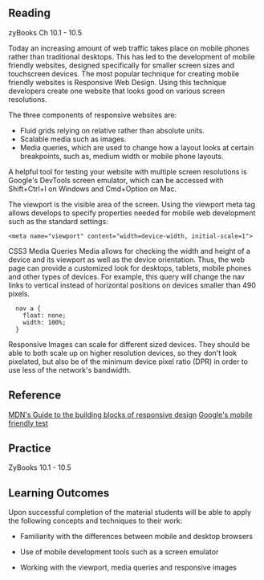 ## Reading

zyBooks Ch 10.1 - 10.5

Today an increasing amount of web traffic takes place on mobile phones rather than traditional desktops.  This has led to the development of mobile friendly websites, 
designed specifically for smaller screen sizes and touchscreen devices. The most popular technique for creating mobile friendly websites is Responsive Web Design. 
Using this technique developers create one website that looks good on various screen resolutions.

The three components of responsive websites are:

- Fluid grids relying on relative rather than absolute units.
- Scalable media such as images.
- Media queries, which are used to change how a layout looks at certain breakpoints, such as, medium width or mobile phone layouts.

A helpful tool for testing your website with multiple screen resolutions is Google's DevTools screen emulator, which can be accessed
with Shift+Ctrl+I on Windows and Cmd+Option on Mac.

The viewport is the visible area of the screen. Using the viewport meta tag allows develops to specify properties needed for mobile web development 
such as the standard settings:

```
<meta name="viewport" content="width=device-width, initial-scale=1">
```

CSS3 Media Queries Media allows for checking the width and height of a device and its viewport as well as the device orientation. 
Thus, the web page can provide a customized look for desktops, tablets, mobile phones and other types of devices.
For example, this query will change the nav links to vertical instead of horizontal positions on devices smaller than 490 pixels.

```@media screen and (max-width: 490px) {
  nav a {
    float: none;
    width: 100%;
  } 
  ```

Responsive Images can scale for different sized devices. They should be able to both scale up on higher resolution devices, so they don't look pixelated, but 
also be of the minimum device pixel ratio (DPR) in order to use less of the network's bandwidth.


## Reference
[MDN's Guide to the building blocks of responsive design](https://developer.mozilla.org/en-US/docs/Web/Progressive_web_apps/Responsive/responsive_design_building_blocks)
[Google's mobile friendly test](https://search.google.com/test/mobile-friendly)


## Practice

ZyBooks 10.1 - 10.5

## Learning Outcomes
Upon successful completion of the material students will be able to apply the following concepts and techniques to their work:
- Familiarity with the differences between mobile and desktop browsers

- Use of mobile development tools such as a screen emulator
- Working with the viewport, media queries and responsive images


